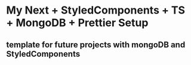 # My Next + StyledComponents + TS + MongoDB + Prettier Setup

## template for future projects with mongoDB and StyledComponents
